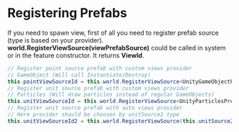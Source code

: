 # Registering Prefabs
If you need to spawn view, first of all you need to register prefab source (type is based on your provider). **world.RegisterViewSource(viewPrefabSource)** could be called in system or in the feature constructor. It returns **ViewId**.
```csharp
// Register point source prefab with custom views provider
// GameObject (Will call Instantiate/Destroy)
this.pointViewSourceId = this.world.RegisterViewSource<UnityGameObjectProvider>(this.pointSource);
// Register unit source prefab with custom views provider
// Particles (Will draw particles instead of regular GameObjects)
this.unitViewSourceId = this.world.RegisterViewSource<UnityParticlesProvider>(this.unitSource);
// Register unit source prefab with auto views provider
// Here provider should be choosen by unitSource2 type
this.unitViewSourceId2 = this.world.RegisterViewSource(this.unitSource2);
```